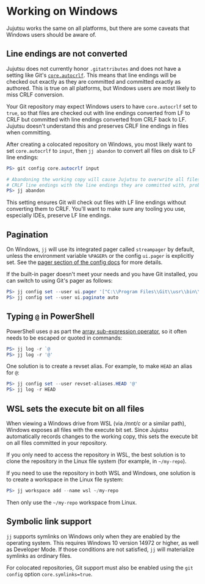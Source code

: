 # Working on Windows

Jujutsu works the same on all platforms, but there are some caveats that Windows
users should be aware of.

## Line endings are not converted

Jujutsu does not currently honor `.gitattributes` and does not have a setting
like Git's [`core.autocrlf`][git-autocrlf]. This means that line endings will be checked
out exactly as they are committed and committed exactly as authored. This is true on all
platforms, but Windows users are most likely to miss CRLF conversion.

Your Git repository may expect Windows users to have `core.autocrlf` set to
`true`, so that files are checked out with line endings converted from LF to CRLF
but committed with line endings converted from CRLF back to LF. Jujutsu doesn't
understand this and preserves CRLF line endings in files when committing.

After creating a colocated repository on Windows, you most likely want to set
`core.autocrlf` to `input`, then `jj abandon` to convert all files on disk to LF
line endings:

```powershell
PS> git config core.autocrlf input

# Abandoning the working copy will cause Jujutsu to overwrite all files with
# CRLF line endings with the line endings they are committed with, probably LF
PS> jj abandon
```

This setting ensures Git will check out files with LF line endings without
converting them to CRLF. You'll want to make sure any tooling you use,
especially IDEs, preserve LF line endings.

[git-autocrlf]: https://git-scm.com/book/en/v2/Customizing-Git-Git-Configuration#_core_autocrlf

## Pagination

On Windows, `jj` will use its integrated pager called `streampager` by default,
unless the environment variable `%PAGER%` or the config `ui.pager` is explicitly
set. See the [pager section of the config docs](config.md#pager) for more
details.

If the built-in pager doesn't meet your needs and you have Git installed, you
can switch to using Git's pager as follows:

```powershell
PS> jj config set --user ui.pager '["C:\\Program Files\\Git\\usr\\bin\\less.exe", "-FRX"]'
PS> jj config set --user ui.paginate auto
```

## Typing `@` in PowerShell

PowerShell uses `@` as part the [array sub-expression operator][array-op], so it
often needs to be escaped or quoted in commands:

```powershell
PS> jj log -r `@
PS> jj log -r '@'
```

One solution is to create a revset alias. For example, to make `HEAD` an alias
for `@`:

```powershell
PS> jj config set --user revset-aliases.HEAD '@'
PS> jj log -r HEAD
```

## WSL sets the execute bit on all files

When viewing a Windows drive from WSL (via _/mnt/c_ or a similar path), Windows
exposes all files with the execute bit set. Since Jujutsu automatically records
changes to the working copy, this sets the execute bit on all files committed in
your repository.

If you only need to access the repository in WSL, the best solution is to clone
the repository in the Linux file system (for example, in
`~/my-repo`).

If you need to use the repository in both WSL and Windows, one solution is to
create a workspace in the Linux file system:

```powershell
PS> jj workspace add --name wsl ~/my-repo
```

Then only use the `~/my-repo` workspace from Linux.

[array-op]: https://learn.microsoft.com/en-us/powershell/module/microsoft.powershell.core/about/about_arrays?view=powershell-7.4#the-array-sub-expression-operator

## Symbolic link support

`jj` supports symlinks on Windows only when they are enabled by the operating
system. This requires Windows 10 version 14972 or higher, as well as Developer
Mode. If those conditions are not satisfied, `jj` will materialize symlinks as
ordinary files.

For colocated repositories, Git support must also be enabled using the
`git config` option `core.symlinks=true`.
